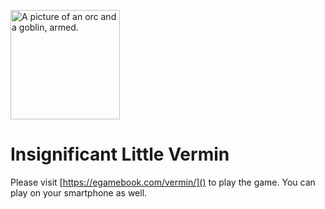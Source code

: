 <img class="portrait" 
     width="175"
     src="https://filiph.github.io/edgehead/img/orc_and_goblin_sketch.jpg"
     alt="A picture of an orc and a goblin, armed.">
     
# Insignificant Little Vermin

Please visit [https://egamebook.com/vermin/]() to play the game. 
You can play on your smartphone as well. 

